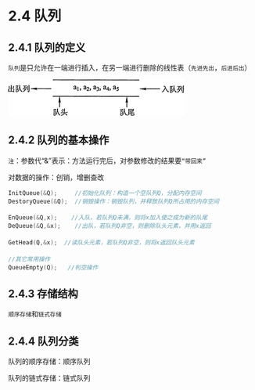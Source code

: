 # 2.4 队列

## 2.4.1 队列的定义

`队列`是只允许在一端进行插入，在另一端进行删除的线性表（`先进先出`，`后进后出`）

![img](/images/data-structure/1-140G31P93Y96.jpg)

## 2.4.2 队列的基本操作

`注`：参数代“&”表示：方法运行完后，对参数修改的结果要`“带回来”`

对数据的操作：创销，增删查改

```c
InitQueue(&Q);     //初始化队列：构造一个空队列Q，分配内存空间
DestoryQueue(&Q);  //销毁操作：销毁队列，并释放队列Q所占用的内存空间

EnQueue(&Q,x);    //入队，若队列Q未满，则将x加入使之成为新的队尾
DeQueue(&Q,&x);    //出队，若队列Q非空，则删除队头元素，并用x返回

GetHead(Q,&x);  //读队头元素，若队列Q非空，则将x返回队头元素

//其它常用操作
QueueEmpty(Q);   //判空操作
```

## 2.4.3 存储结构

`顺序存储`和`链式存储`

## 2.4.4 队列分类

队列的顺序存储：顺序队列

队列的链式存储：链式队列